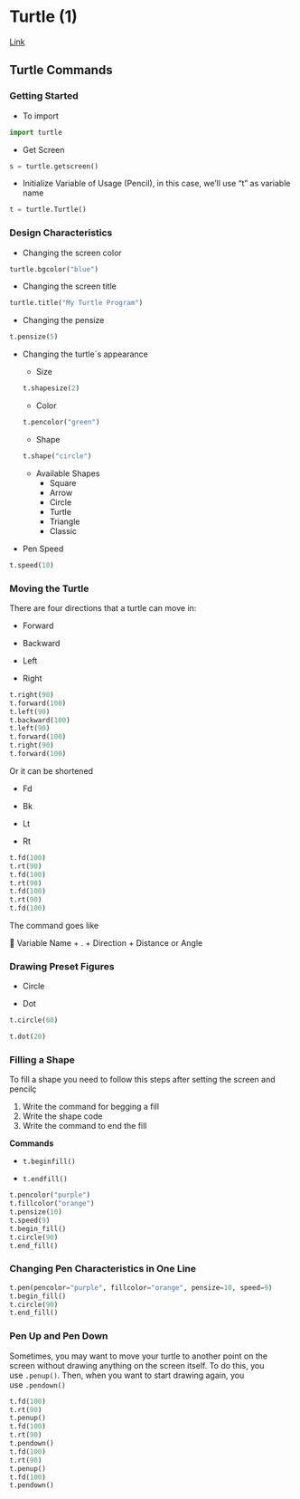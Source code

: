 # Turtle (1)

[Link](https://realpython.com/beginners-guide-python-turtle/#drawing-a-shape)

## Turtle Commands

### Getting Started

- To import

```python
import turtle
```

- Get Screen

```python
s = turtle.getscreen()
```

- Initialize Variable of Usage (Pencil), in this case, we’ll use “t” as variable name

```python
t = turtle.Turtle()
```

### Design Characteristics

- Changing the screen color

```python
turtle.bgcolor("blue")
```

- Changing the screen title

```python
turtle.title("My Turtle Program")
```

- Changing the pensize

```python
t.pensize(5)
```

- Changing the turtle´s appearance
    - Size
    
    ```python
    t.shapesize(2)
    ```
    
    - Color
    
    ```python
    t.pencolor("green")
    ```
    
    - Shape
    
    ```python
    t.shape("circle")
    ```
    
    - Available Shapes
        - Square
        - Arrow
        - Circle
        - Turtle
        - Triangle
        - Classic
- Pen Speed

```python
t.speed(10)
```

### **Moving the Turtle**

There are four directions that a turtle can move in:

- Forward

- Backward

- Left

- Right

```python
t.right(90)
t.forward(100)
t.left(90)
t.backward(100)
t.left(90)
t.forward(100)
t.right(90)
t.forward(100)
```

Or it can be shortened

- Fd

- Bk

- Lt

- Rt

```python
t.fd(100)
t.rt(90)
t.fd(100)
t.rt(90)
t.fd(100)
t.rt(90)
t.fd(100)
```

The command goes like

<aside>
🐢 Variable Name + . + Direction + Distance or Angle

</aside>

### **Drawing Preset Figures**

- Circle

- Dot

```python
t.circle(60)
```

```python
t.dot(20)
```

### Filling a Shape

To fill a shape you need to follow this steps after setting the screen and pencilç

1. Write the command for begging a fill
2. Write the shape code
3. Write the command to end the fill

**Commands**

- `t.beginfill()`

- `t.endfill()`

```python
t.pencolor("purple")
t.fillcolor("orange")
t.pensize(10)
t.speed(9)
t.begin_fill()
t.circle(90)
t.end_fill()
```

### Changing Pen Characteristics in One Line

```python
t.pen(pencolor="purple", fillcolor="orange", pensize=10, speed=9)
t.begin_fill()
t.circle(90)
t.end_fill()
```

### Pen Up and Pen Down

Sometimes, you may want to move your turtle to another point on the screen without drawing anything on the screen itself. To do this, you use `.penup()`. Then, when you want to start drawing again, you use `.pendown()`

```python
t.fd(100)
t.rt(90)
t.penup()
t.fd(100)
t.rt(90)
t.pendown()
t.fd(100)
t.rt(90)
t.penup()
t.fd(100)
t.pendown()
```
